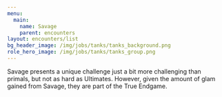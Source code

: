 ```yaml
---
menu:
  main:
    name: Savage
    parent: encounters
layout: encounters/list
bg_header_image: /img/jobs/tanks/tanks_background.png
role_hero_image: /img/jobs/tanks/tanks_group.png
---
```

Savage presents a unique challenge just a bit more challenging than primals,
but not as hard as Ultimates. However, given the amount of glam gained from Savage,
they are part of the True Endgame.
